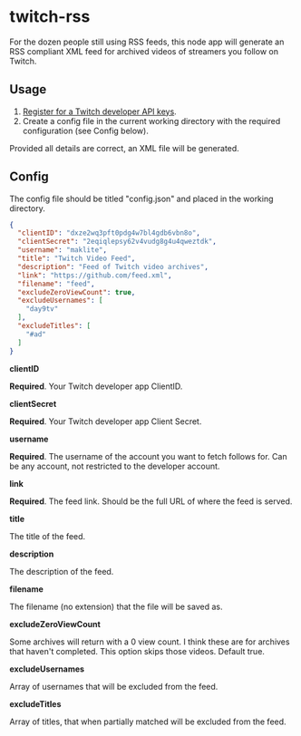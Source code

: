 # twitch-rss

For the dozen people still using RSS feeds, this node app will generate an RSS compliant XML feed for archived videos of streamers you follow on Twitch.

## Usage

1. [Register for a Twitch developer API keys](https://dev.twitch.tv/console/apps/create).
2. Create a config  file in the current working directory with the required configuration (see Config below).

Provided all details are correct, an XML file will be generated.

## Config

The config file should be titled "config.json" and placed in the working directory.

```json
{
  "clientID": "dxze2wq3pft0pdg4w7bl4gdb6vbn8o",
  "clientSecret": "2eqiqlepsy62v4vudg8g4u4qweztdk",
  "username": "maklite",
  "title": "Twitch Video Feed",
  "description": "Feed of Twitch video archives",
  "link": "https://github.com/feed.xml",
  "filename": "feed",
  "excludeZeroViewCount": true,
  "excludeUsernames": [
    "day9tv"
  ],
  "excludeTitles": [
    "#ad"
  ]
}
```

**clientID**

**Required**. Your Twitch developer app ClientID.

**clientSecret**

**Required**. Your Twitch developer app Client Secret.

**username**

**Required**. The username of the account you want to fetch follows for. Can be any account, not restricted to the developer account.

**link**

**Required**. The feed link. Should be the full URL of where the feed is served.


**title**

The title of the feed.

**description**

The description of the feed.


**filename**

The filename (no extension) that the file will be saved as.

**excludeZeroViewCount**

Some archives will return with a 0 view count. I think these are for archives that haven't completed. This option skips those videos. Default true.

**excludeUsernames**

Array of usernames that will be excluded from the feed.

**excludeTitles**

Array of titles, that when partially matched will be excluded from the feed.


